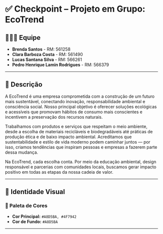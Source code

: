 # ✅ Checkpoint – Projeto em Grupo: **EcoTrend**

## 👩🏻‍💻 Equipe

- **Brenda Santos** - RM: 561258
- **Clara Barboza Costa** - RM: 561490
- **Lucas Santana Silva** - RM: 566261
- **Pedro Henrique Lamin Rodrigues** - RM: 566379 

---

## 🧠 Descrição

A EcoTrend é uma empresa comprometida com a construção de um futuro mais sustentável, conectando inovação, responsabilidade ambiental e consciência social. Nosso principal objetivo é oferecer soluções ecológicas e acessíveis que promovam hábitos de consumo mais conscientes e incentivem a preservação dos recursos naturais.

Trabalhamos com produtos e serviços que respeitam o meio ambiente, desde a escolha de materiais recicláveis e biodegradáveis até práticas de produção ética e de baixo impacto ambiental. Acreditamos que sustentabilidade e estilo de vida moderno podem caminhar juntos — por isso, criamos tendências que inspiram pessoas e empresas a fazerem parte dessa mudança.

Na EcoTrend, cada escolha conta. Por meio da educação ambiental, design responsável e parcerias com comunidades locais, buscamos gerar impacto positivo em todas as etapas da nossa cadeia de valor.

---

## 📕 Identidade Visual

### 🎨 Paleta de Cores

- **Cor Principal:** `#A8D5BA, #4F7942`  
- **Cor de Fundo:** `#A8D5BA`  

---

